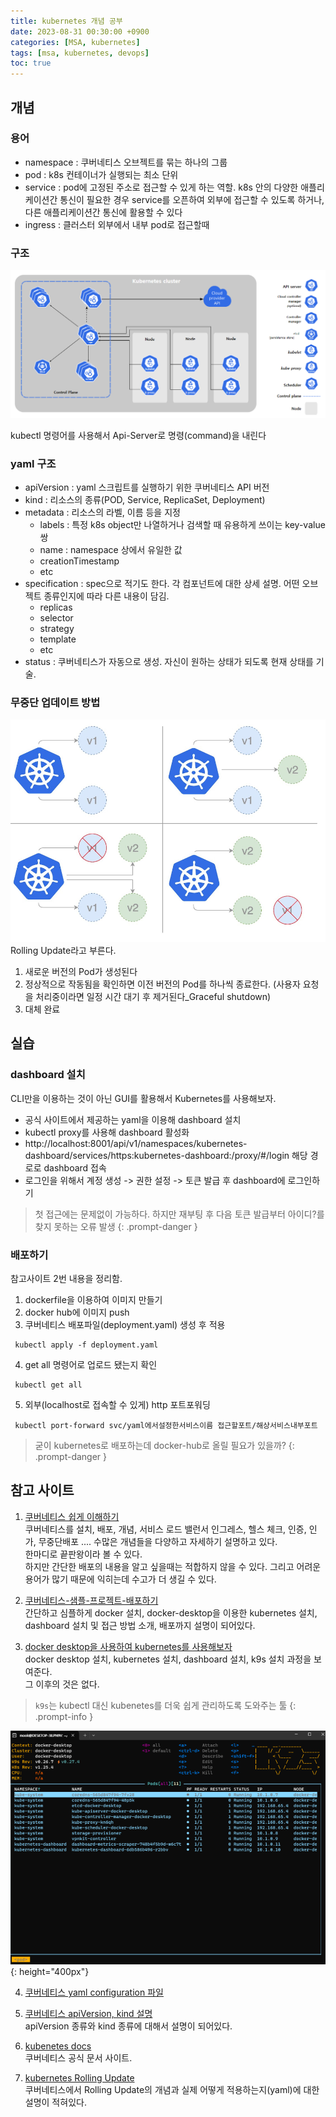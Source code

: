 ```yaml
---
title: kubernetes 개념 공부
date: 2023-08-31 00:30:00 +0900
categories: [MSA, kubernetes]
tags: [msa, kubernetes, devops]     
toc: true
---
```


## 개념

### 용어
- namespace : 쿠버네티스 오브젝트를 묶는 하나의 그룹
- pod : k8s 컨테이너가 실행되는 최소 단위
- service : pod에 고정된 주소로 접근할 수 있게 하는 역할. k8s 안의 다양한 애플리케이션간 통신이 필요한 경우 service를 오픈하여 외부에 접근할 수 있도록 하거나, 다른 애플리케이션간 통신에 활용할 수 있다  
- ingress : 클러스터 외부에서 내부 pod로 접근할때 


### 구조
![kubernetes_structure](https://raw.githubusercontent.com/mearyne/mdImgHost/master/_posts/2023-08-31-kubernetes.md/69335412260189.png)

kubectl 명령어를 사용해서 Api-Server로 명령(command)을 내린다


### yaml 구조
- apiVersion : yaml 스크립트를 실행하기 위한 쿠버네티스 API 버전
- kind : 리소스의 종류(POD, Service, ReplicaSet, Deployment)
- metadata : 리소스의 라벨, 이름 등을 지정
    - labels : 특정 k8s object만 나열하거나 검색할 때 유용하게 쓰이는 key-value쌍
    - name : namespace 상에서 유일한 값
    - creationTimestamp
    - etc
- specification : spec으로 적기도 한다. 각 컴포넌트에 대한 상세 설명. 어떤 오브젝트 종류인지에 따라 다른 내용이 담김.
    - replicas
    - selector
    - strategy
    - template
    - etc
- status : 쿠버네티스가 자동으로 생성. 자신이 원하는 상태가 되도록 현재 상태를 기술.


### 무중단 업데이트 방법
![kubernetes 업데이트 방법](https://raw.githubusercontent.com/mearyne/mdImgHost/master/_posts/2023-08-31-kubernetes.md/398215612257793.png)
Rolling Update라고 부른다.  
1. 새로운 버전의 Pod가 생성된다
2. 정상적으로 작동됨을 확인하면 이전 버전의 Pod를 하나씩 종료한다.
(사용자 요청을 처리중이라면 일정 시간 대기 후 제거된다_Graceful shutdown)
3. 대체 완료


## 실습
### dashboard 설치
CLI만을 이용하는 것이 아닌 GUI를 활용해서 Kubernetes를 사용해보자.
- 공식 사이트에서 제공하는 yaml을 이용해 dashboard 설치
- kubectl proxy를 사용해 dashboard 활성화
- http://localhost:8001/api/v1/namespaces/kubernetes-dashboard/services/https:kubernetes-dashboard:/proxy/#/login 해당 경로로 dashboard 접속
- 로그인을 위해서 계정 생성 -> 권한 설정 -> 토큰 발급 후 dashboard에 로그인하기

> 첫 접근에는 문제없이 가능하다. 하지만 재부팅 후 다음 토큰 발급부터 아이디?를 찾지 못하는 오류 발생
{: .prompt-danger }

### 배포하기
참고사이트 2번 내용을 정리함.

1. dockerfile을 이용하여 이미지 만들기
2. docker hub에 이미지 push
3. 쿠버네티스 배포파일(deployment.yaml) 생성 후 적용
```
 kubectl apply -f deployment.yaml
```
4. get all 명령어로 업로드 됐는지 확인
```
 kubectl get all
```
5. 외부(localhost로 접속할 수 있게) http 포트포워딩
```
 kubectl port-forward svc/yaml에서설정한서비스이름 접근할포트/해상서비스내부포트
```

> 굳이 kubernetes로 배포하는데 docker-hub로 올릴 필요가 있을까?
{: .prompt-danger }


## 참고 사이트
1. [쿠버네티스 쉽게 이해하기](https://happycloud-lee.tistory.com/246)  
   쿠버네티스를 설치, 배포, 개념, 서비스 로드 밸런서 인그레스, 헬스 체크, 인증, 인가, 무중단배포 .... 수많은 개념들을 다양하고 자세하기 설명하고 있다.  
   한마디로 끝판왕이라 볼 수 있다.  
   하지만 간단한 배포의 내용을 알고 싶을때는 적합하지 않을 수 있다. 그리고 어려운 용어가 많기 때문에 익히는데 수고가 더 생길 수 있다.  


2. [쿠버네티스-샘플-프로젝트-배포하기](https://velog.io/@mertyn88/쿠버네티스-샘플-프로젝트-배포하기)  
   간단하고 심플하게 docker 설치, docker-desktop을 이용한 kubernetes 설치, dashboard 설치 및 접근 방법 소개, 배포까지 설명이 되어있다.


3. [docker desktop을 사용하여 kubernetes를 사용해보자](https://mydailylogs.tistory.com/120)  
docker desktop 설치, kubernetes 설치, dashboard 설치, k9s 설치 과정을 보여준다.  
그 이후의 것은 없다.  

> `k9s`는 kubectl 대신 kubenetes를 더욱 쉽게 관리하도록 도와주는 툴 
{: .prompt-info }

![k9s](https://raw.githubusercontent.com/mearyne/mdImgHost/master/_posts/2023-08-31-kubernetes.md/52985409250000.png){: height="400px"}

4. [쿠버네티스 yaml configuration 파일](https://yoonchang.tistory.com/46)  


5. [쿠버네티스 apiVersion, kind 설명](https://blog.voidmainvoid.net/138)  
apiVersion 종류와 kind 종류에 대해서 설명이 되어있다.

6. [kubenetes docs](https://kubernetes.io/docs/concepts/overview/components/)  
쿠버네티스 공식 문서 사이트.  

7. [kubernetes Rolling Update](https://gomgomshrimp.oopy.io/posts/9)  
쿠버네티스에서 Rolling Update의 개념과 실제 어떻게 적용하는지(yaml)에 대한 설명이 적혀있다.